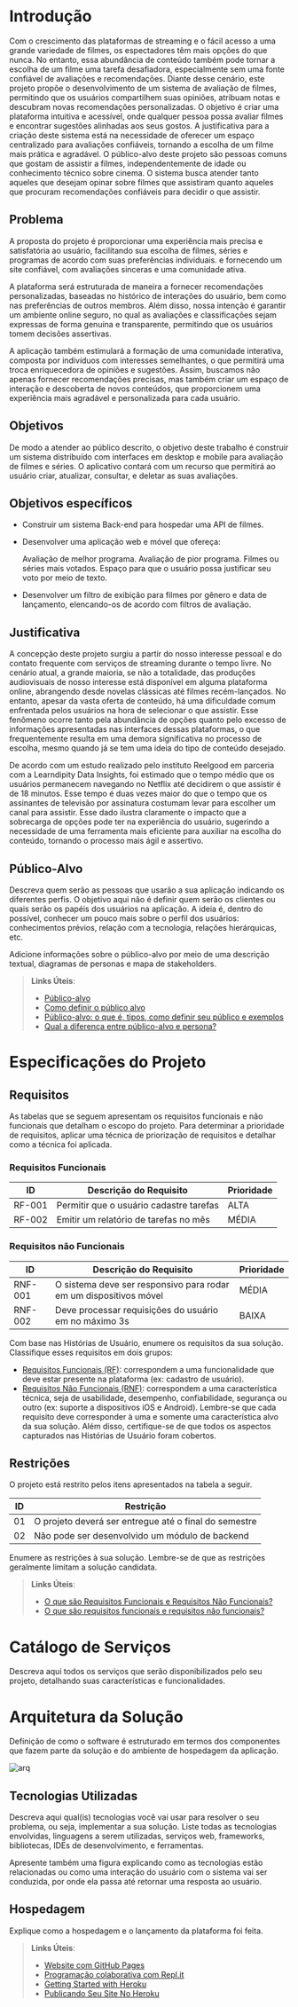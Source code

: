# Introdução

Com o crescimento das plataformas de streaming e o fácil acesso a uma grande variedade de filmes, os espectadores têm mais opções do que nunca. No entanto, essa abundância de conteúdo também pode tornar a escolha de um filme uma tarefa desafiadora, especialmente sem uma fonte confiável de avaliações e recomendações. Diante desse cenário, este projeto propõe o desenvolvimento de um sistema de avaliação de filmes, permitindo que os usuários compartilhem suas opiniões, atribuam notas e descubram novas recomendações personalizadas. O objetivo é criar uma plataforma intuitiva e acessível, onde qualquer pessoa possa avaliar filmes e encontrar sugestões alinhadas aos seus gostos. A justificativa para a criação deste sistema está na necessidade de oferecer um espaço centralizado para avaliações confiáveis, tornando a escolha de um filme mais prática e agradável. O público-alvo deste projeto são pessoas comuns que gostam de assistir a filmes, independentemente de idade ou conhecimento técnico sobre cinema. O sistema busca atender tanto aqueles que desejam opinar sobre filmes que assistiram quanto aqueles que procuram recomendações confiáveis para decidir o que assistir.

## Problema

A proposta do projeto é proporcionar uma experiência mais precisa e satisfatória ao usuário, facilitando sua escolha de filmes, séries e programas de acordo com suas preferências individuais. e fornecendo um site confiável, com avaliações sinceras e uma comunidade ativa.

A plataforma será estruturada de maneira a fornecer recomendações personalizadas, baseadas no histórico de interações do usuário, bem como nas preferências de outros membros. Além disso, nossa intenção é garantir um ambiente online seguro, no qual as avaliações e classificações sejam expressas de forma genuína e transparente, permitindo que os usuários tomem decisões assertivas.

A aplicação também estimulará a formação de uma comunidade interativa, composta por indivíduos com interesses semelhantes, o que permitirá uma troca enriquecedora de opiniões e sugestões. Assim, buscamos não apenas fornecer recomendações precisas, mas também criar um espaço de interação e descoberta de novos conteúdos, que proporcionem uma experiência mais agradável e personalizada para cada usuário.

## Objetivos

De modo a atender ao público descrito, o objetivo deste trabalho é construir um sistema distribuído com interfaces em desktop e mobile para avaliação de filmes e séries. O aplicativo contará com um recurso que permitirá ao usuário criar, atualizar, consultar, e deletar as suas avaliações.

## Objetivos específicos


- Construir um sistema Back-end para hospedar uma API de filmes.

- Desenvolver uma aplicação web e móvel que ofereça:

   Avaliação de melhor programa.
   Avaliação de pior programa.
   Filmes ou séries mais votados.
   Espaço para que o usuário possa justificar seu voto por meio de texto.

- Desenvolver um filtro de exibição para filmes por gênero e data de lançamento, elencando-os de acordo com filtros de avaliação.


## Justificativa

A concepção deste projeto surgiu a partir do nosso interesse pessoal e do contato frequente com serviços de streaming durante o tempo livre. No cenário atual, a grande maioria, se não a totalidade, das produções audiovisuais de nosso interesse está disponível em alguma plataforma online, abrangendo desde novelas clássicas até filmes recém-lançados. No entanto, apesar da vasta oferta de conteúdo, há uma dificuldade comum enfrentada pelos usuários na hora de selecionar o que assistir. Esse fenômeno ocorre tanto pela abundância de opções quanto pelo excesso de informações apresentadas nas interfaces dessas plataformas, o que frequentemente resulta em uma demora significativa no processo de escolha, mesmo quando já se tem uma ideia do tipo de conteúdo desejado.

De acordo com um estudo realizado pelo instituto Reelgood em parceria com a Learndipity Data Insights, foi estimado que o tempo médio que os usuários permanecem navegando no Netflix até decidirem o que assistir é de 18 minutos. Esse tempo é duas vezes maior do que o tempo que os assinantes de televisão por assinatura costumam levar para escolher um canal para assistir. Esse dado ilustra claramente o impacto que a sobrecarga de opções pode ter na experiência do usuário, sugerindo a necessidade de uma ferramenta mais eficiente para auxiliar na escolha do conteúdo, tornando o processo mais ágil e assertivo.

## Público-Alvo

Descreva quem serão as pessoas que usarão a sua aplicação indicando os diferentes perfis. O objetivo aqui não é definir quem serão os clientes ou quais serão os papéis dos usuários na aplicação. A ideia é, dentro do possível, conhecer um pouco mais sobre o perfil dos usuários: conhecimentos prévios, relação com a tecnologia, relações
hierárquicas, etc.

Adicione informações sobre o público-alvo por meio de uma descrição textual, diagramas de personas e mapa de stakeholders.

> **Links Úteis**:
> - [Público-alvo](https://blog.hotmart.com/pt-br/publico-alvo/)
> - [Como definir o público alvo](https://exame.com/pme/5-dicas-essenciais-para-definir-o-publico-alvo-do-seu-negocio/)
> - [Público-alvo: o que é, tipos, como definir seu público e exemplos](https://klickpages.com.br/blog/publico-alvo-o-que-e/)
> - [Qual a diferença entre público-alvo e persona?](https://rockcontent.com/blog/diferenca-publico-alvo-e-persona/)

# Especificações do Projeto

## Requisitos

As tabelas que se seguem apresentam os requisitos funcionais e não funcionais que detalham o escopo do projeto. Para determinar a prioridade de requisitos, aplicar uma técnica de priorização de requisitos e detalhar como a técnica foi aplicada.

### Requisitos Funcionais

|ID    | Descrição do Requisito  | Prioridade |
|------|-----------------------------------------|----|
|RF-001| Permitir que o usuário cadastre tarefas | ALTA | 
|RF-002| Emitir um relatório de tarefas no mês   | MÉDIA |

### Requisitos não Funcionais

|ID     | Descrição do Requisito  |Prioridade |
|-------|-------------------------|----|
|RNF-001| O sistema deve ser responsivo para rodar em um dispositivos móvel | MÉDIA | 
|RNF-002| Deve processar requisições do usuário em no máximo 3s |  BAIXA | 

Com base nas Histórias de Usuário, enumere os requisitos da sua solução. Classifique esses requisitos em dois grupos:

- [Requisitos Funcionais
 (RF)](https://pt.wikipedia.org/wiki/Requisito_funcional):
 correspondem a uma funcionalidade que deve estar presente na
  plataforma (ex: cadastro de usuário).
- [Requisitos Não Funcionais
  (RNF)](https://pt.wikipedia.org/wiki/Requisito_n%C3%A3o_funcional):
  correspondem a uma característica técnica, seja de usabilidade,
  desempenho, confiabilidade, segurança ou outro (ex: suporte a
  dispositivos iOS e Android).
Lembre-se que cada requisito deve corresponder à uma e somente uma
característica alvo da sua solução. Além disso, certifique-se de que
todos os aspectos capturados nas Histórias de Usuário foram cobertos.

## Restrições

O projeto está restrito pelos itens apresentados na tabela a seguir.

|ID| Restrição                                             |
|--|-------------------------------------------------------|
|01| O projeto deverá ser entregue até o final do semestre |
|02| Não pode ser desenvolvido um módulo de backend        |

Enumere as restrições à sua solução. Lembre-se de que as restrições geralmente limitam a solução candidata.

> **Links Úteis**:
> - [O que são Requisitos Funcionais e Requisitos Não Funcionais?](https://codificar.com.br/requisitos-funcionais-nao-funcionais/)
> - [O que são requisitos funcionais e requisitos não funcionais?](https://analisederequisitos.com.br/requisitos-funcionais-e-requisitos-nao-funcionais-o-que-sao/)

# Catálogo de Serviços

Descreva aqui todos os serviços que serão disponibilizados pelo seu projeto, detalhando suas características e funcionalidades.

# Arquitetura da Solução

Definição de como o software é estruturado em termos dos componentes que fazem parte da solução e do ambiente de hospedagem da aplicação.

![arq](https://github.com/user-attachments/assets/b9402e05-8445-47c3-9d47-f11696e38a3d)


## Tecnologias Utilizadas

Descreva aqui qual(is) tecnologias você vai usar para resolver o seu problema, ou seja, implementar a sua solução. Liste todas as tecnologias envolvidas, linguagens a serem utilizadas, serviços web, frameworks, bibliotecas, IDEs de desenvolvimento, e ferramentas.

Apresente também uma figura explicando como as tecnologias estão relacionadas ou como uma interação do usuário com o sistema vai ser conduzida, por onde ela passa até retornar uma resposta ao usuário.

## Hospedagem

Explique como a hospedagem e o lançamento da plataforma foi feita.

> **Links Úteis**:
>
> - [Website com GitHub Pages](https://pages.github.com/)
> - [Programação colaborativa com Repl.it](https://repl.it/)
> - [Getting Started with Heroku](https://devcenter.heroku.com/start)
> - [Publicando Seu Site No Heroku](http://pythonclub.com.br/publicando-seu-hello-world-no-heroku.html)
